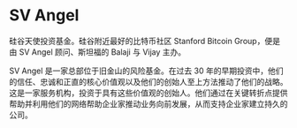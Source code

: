 # 

# SV Angel

硅谷天使投资基金。硅谷附近最好的比特币社区 Stanford Bitcoin Group，便是由 SV Angel 顾问、斯坦福的 Balaji 与 Vijay 主办。

SV Angel 是一家总部位于旧金山的风险基金。在过去 30 年的早期投资中，他们的信任、忠诚和正直的核心价值观以及他们的创始人至上方法推动了他们的战略。这是一家服务机构，投资于具有这些价值观的创始人。他们通过在关键转折点提供帮助并利用他们的网络帮助企业家推动业务向前发展，从而支持企业家建立持久的公司。

